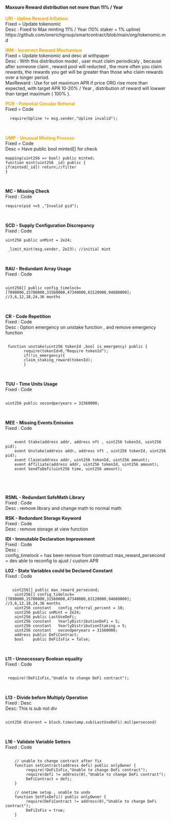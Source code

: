 <h4>Maxsure Reward distribution not more than 11% / Year </h4>
 


<p>
<b style="color:orange">URI - Upline Reward Inflation</b></br>
Fixed = Update tokenomic</br>
Desc : Fixed to Max minting 11% / Year (10% staker + 1% upline)</br>
https://github.com/onerichgroup/smartcontract/blob/main/org/tokenomic.md
 </br>
</p>

<p>
<b style="color:orange">IRM - Incorrect Reward Mechanism</b></br>
Fixed = Update tokenomic and desc at withpaper</br>
Desc : With this distribution model , user must claim periodicaly , because after someone claim , reward pool will reducted , the more often you claim rewards, the rewards you get will be greater than those who claim rewards over a longer period.</br>
MaxReward : Use for set maximum APR if price ORG rise more than expected, with target APR 10-20% / Year , distribution of reward will lowwer than target maximum ( 100% ).
 </br>
</p>

<b style="color:orange">PCR - Potential Circular Referral</b></br>
Fixed = Code</br>

```
  require(Upline != msg.sender,"Upline invalid");

```
 </br>
</p>

<p>
<b style="color:orange">UMP - Unusual Minting Process</b><br>
Fixed = Code</br>
Desc = Have public bool minted[] for check</br>

```
mapping(uint256 => bool) public minted;
function mint(uint256 _id) public {
if(minted[_id]) return;//filter
}

```
 </br>
</p>

<p>
<b>MC - Missing Check</b></br>
Fixed : Code</br>

```
require(pid <=5 ,"Invalid pid");

```
 </br>
</p>

<p>

<b>SCD - Supply Configuration Discrepancy</b></br>
Fixed : Code</br>

```
uint256 public unMint = 2e24;

 _limit_mint(msg.sender, 2e23); //initial mint

```
 </br>
</p>



<p>

<b>RAU - Redundant Array Usage</b></br>
Fixed : Code</br>

```

uint256[] public config_timelock=[7890000,15780000,31560000,47340000,63120000,94680000]; //3,6,12,18,24,36 months

```
 </br>
</p>



<p>

<b>CR - Code Repetition</b></br>
Fixed : Code</br>
Desc : Option emergency on unstake function , and remove emergency function<br>

```

 function unstake(uint256 tokenId ,bool is_emergency) public {
        require(tokenId>0,"Require tokenId");
        if(!is_emergency){
        claim_staking_reward(tokenId);
        }

```
 </br>
</p>

<p>

<b> TUU - Time Units Usage</b></br>
Fixed : Code</br>
 
```

uint256 public secondperyears = 31560000;

```
 </br>
</p>

<p>

<b>MEE - Missing Events Emission</b></br>
Fixed : Code</br>
 
```

    event Stake(address addr, address nft , uint256 tokenId, uint256 pid);
    event Unstake(address addr, address nft , uint256 tokenId, uint256 pid);
    event Claim(address addr, uint256 tokenId, uint256 amount);
    event Affiliate(address addr, uint256 tokenId, uint256 amount);
    event SendToDefi(uint256 time, uint256 amount);
    
    

```
 </br>
</p>

<p>
<b>RSML - Redundant SafeMath Library</b></br>
Fixed : Code</br>
Desc : remove library and change math to normal math
 
 </br>
</p>


<p>
<b>RSK - Redundant Storage Keyword</b></br>
Fixed : Code</br>
Desc : remove storage at view function
 
 </br>
</p>


<p>
<b>IDI - Immutable Declaration Improvement</b></br>
Fixed : Code</br>
Desc : <br>
 config_timelock = has been remove from construct
 max_reward_persecond = dev able to reconfig to ajust / custom APR 

 </br>
</p>


<p>

<b>L02 - State Variables could be Declared Constant
</b></br>
Fixed : Code</br>
 
```

   uint256[] public max_reward_persecond;
    uint256[] config_timelock=[7890000,15780000,31560000,47340000,63120000,94680000]; //3,6,12,18,24,36 months
    uint256 constant   config_referral_percent = 10;
    uint256 public unMint = 2e24;
    uint256 public LastUseDeFi;
    uint256 constant   YearlyDistributionDeFi = 5;
    uint256 constant   YearlyDistributionStaking = 5;
    uint256 constant   secondperyears = 31560000;
    address public DeFiContract;
    bool    public DeFiIsFix = false;

```
 </br>
</p>


<p>

<b>L11 - Unnecessary Boolean equality
</b></br>
Fixed : Code</br>
 
```

 require(!DeFiIsFix,"Unable to change DeFi contract");

```
 </br>
</p>



<p>

<b>L13 - Divide before Multiply Operation
</b></br>
Fixed : Desc</br>
Desc: This is sub not div
```

uint256 diverent = block.timestamp.sub(LastUseDeFi).mul(persecond)

```
</br>
</p>


<p>

<b>L16 - Validate Variable Setters
</b></br>
Fixed : Code</br>
 
```

    // unable to change contract after fix
    function setContract(address defi) public onlyOwner {
         require(!DeFiIsFix,"Unable to change DeFi contract");
         require(defi != address(0),"Unable to change DeFi contract");
         DeFiContract = defi;
    }

    // onetime setup , unable to undo
    function SetFixDefi() public onlyOwner { 
         require(DeFiContract != address(0),"Unable to change DeFi contract");
         DeFiIsFix = true;
    }
 
```
</br>
</p>
 

